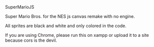 SuperMarioJS

Super Mario Bros. for the NES js canvas remake with no engine.

All sprites are black and white and only colored in the code.

If you are using Chrome, please run this on xampp or upload it to a site because cors is the devil.
